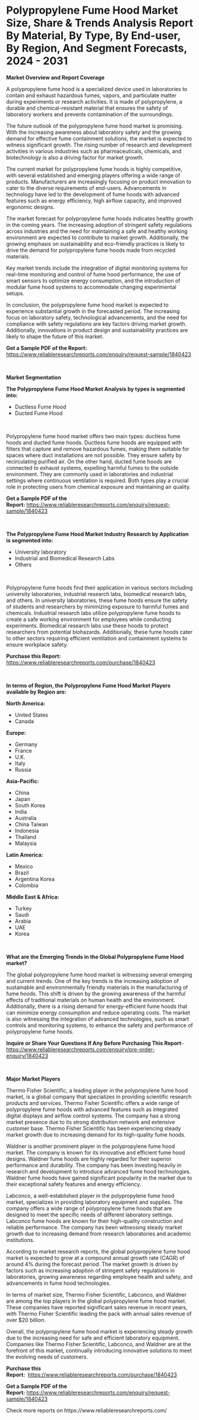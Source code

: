 <p><h1>Polypropylene Fume Hood Market Size, Share & Trends Analysis Report By Material, By Type, By End-user, By Region, And Segment Forecasts, 2024 - 2031</h1></p><p><strong>Market Overview and Report Coverage</strong></p>
<p><p>A polypropylene fume hood is a specialized device used in laboratories to contain and exhaust hazardous fumes, vapors, and particulate matter during experiments or research activities. It is made of polypropylene, a durable and chemical-resistant material that ensures the safety of laboratory workers and prevents contamination of the surroundings.</p><p>The future outlook of the polypropylene fume hood market is promising. With the increasing awareness about laboratory safety and the growing demand for effective fume containment solutions, the market is expected to witness significant growth. The rising number of research and development activities in various industries such as pharmaceuticals, chemicals, and biotechnology is also a driving factor for market growth.</p><p>The current market for polypropylene fume hoods is highly competitive, with several established and emerging players offering a wide range of products. Manufacturers are increasingly focusing on product innovation to cater to the diverse requirements of end-users. Advancements in technology have led to the development of fume hoods with advanced features such as energy efficiency, high airflow capacity, and improved ergonomic designs.</p><p>The market forecast for polypropylene fume hoods indicates healthy growth in the coming years. The increasing adoption of stringent safety regulations across industries and the need for maintaining a safe and healthy working environment are expected to contribute to market growth. Additionally, the growing emphasis on sustainability and eco-friendly practices is likely to drive the demand for polypropylene fume hoods made from recycled materials.</p><p>Key market trends include the integration of digital monitoring systems for real-time monitoring and control of fume hood performance, the use of smart sensors to optimize energy consumption, and the introduction of modular fume hood systems to accommodate changing experimental setups.</p><p>In conclusion, the polypropylene fume hood market is expected to experience substantial growth in the forecasted period. The increasing focus on laboratory safety, technological advancements, and the need for compliance with safety regulations are key factors driving market growth. Additionally, innovations in product design and sustainability practices are likely to shape the future of this market.</p></p>
<p><strong>Get a Sample PDF of the Report:</strong> <a href="https://www.reliableresearchreports.com/enquiry/request-sample/1840423">https://www.reliableresearchreports.com/enquiry/request-sample/1840423</a></p>
<p>&nbsp;</p>
<p><strong>Market Segmentation</strong></p>
<p><strong>The Polypropylene Fume Hood Market Analysis by types is segmented into:</strong></p>
<p><ul><li>Ductless Fume Hood</li><li>Ducted Fume Hood</li></ul></p>
<p>&nbsp;</p>
<p><p>Polypropylene fume hood market offers two main types: ductless fume hoods and ducted fume hoods. Ductless fume hoods are equipped with filters that capture and remove hazardous fumes, making them suitable for spaces where duct installations are not possible. They ensure safety by recirculating purified air. On the other hand, ducted fume hoods are connected to exhaust systems, expelling harmful fumes to the outside environment. They are commonly used in laboratories and industrial settings where continuous ventilation is required. Both types play a crucial role in protecting users from chemical exposure and maintaining air quality.</p></p>
<p><strong>Get a Sample PDF of the Report:</strong>&nbsp;<a href="https://www.reliableresearchreports.com/enquiry/request-sample/1840423">https://www.reliableresearchreports.com/enquiry/request-sample/1840423</a></p>
<p>&nbsp;</p>
<p><strong>The Polypropylene Fume Hood Market Industry Research by Application is segmented into:</strong></p>
<p><ul><li>University laboratory</li><li>Industrial and Biomedical Research Labs</li><li>Others</li></ul></p>
<p>&nbsp;</p>
<p><p>Polypropylene fume hoods find their application in various sectors including university laboratories, industrial research labs, biomedical research labs, and others. In university laboratories, these fume hoods ensure the safety of students and researchers by minimizing exposure to harmful fumes and chemicals. Industrial research labs utilize polypropylene fume hoods to create a safe working environment for employees while conducting experiments. Biomedical research labs use these hoods to protect researchers from potential biohazards. Additionally, these fume hoods cater to other sectors requiring efficient ventilation and containment systems to ensure workplace safety.</p></p>
<p><strong>Purchase this Report:</strong>&nbsp; <a href="https://www.reliableresearchreports.com/purchase/1840423">https://www.reliableresearchreports.com/purchase/1840423</a></p>
<p>&nbsp;</p>
<p><strong>In terms of Region, the Polypropylene Fume Hood Market Players available by Region are:</strong></p>
<p>
    <p> <strong> North America: </strong>
        <ul>
            <li>United States</li>
            <li>Canada</li>
        </ul>
        </p> 
    <p> <strong> Europe: </strong>
        <ul>
            <li>Germany</li>
            <li>France</li>
            <li>U.K.</li>
            <li>Italy</li>
            <li>Russia</li>
        </ul>
        </p> 
    <p> <strong> Asia-Pacific: </strong>
        <ul>
            <li>China</li>
            <li>Japan</li>
            <li>South Korea</li>
            <li>India</li>
            <li>Australia</li>
            <li>China Taiwan</li>
            <li>Indonesia</li>
            <li>Thailand</li>
            <li>Malaysia</li>
        </ul>
        </p> 
    <p> <strong> Latin America: </strong>
        <ul>
            <li>Mexico</li>
            <li>Brazil</li>
            <li>Argentina Korea</li>
            <li>Colombia</li>
        </ul>
        </p> 
    <p> <strong> Middle East & Africa: </strong>
        <ul>
            <li>Turkey</li>
            <li>Saudi</li>
            <li>Arabia</li>
            <li>UAE</li>
            <li>Korea</li>
        </ul>
    </p>
    </p>
<p>&nbsp;</p>
<p><strong>What are the Emerging Trends in the Global Polypropylene Fume Hood market?</strong></p>
<p><p>The global polypropylene fume hood market is witnessing several emerging and current trends. One of the key trends is the increasing adoption of sustainable and environmentally friendly materials in the manufacturing of fume hoods. This shift is driven by the growing awareness of the harmful effects of traditional materials on human health and the environment. Additionally, there is a rising demand for energy-efficient fume hoods that can minimize energy consumption and reduce operating costs. The market is also witnessing the integration of advanced technologies, such as smart controls and monitoring systems, to enhance the safety and performance of polypropylene fume hoods.</p></p>
<p><strong>Inquire or Share Your Questions If Any Before Purchasing This Report</strong>- <a href="https://www.reliableresearchreports.com/enquiry/pre-order-enquiry/1840423">https://www.reliableresearchreports.com/enquiry/pre-order-enquiry/1840423</a></p>
<p>&nbsp;</p>
<p><strong>Major Market Players</strong></p>
<p><p>Thermo Fisher Scientific, a leading player in the polypropylene fume hood market, is a global company that specializes in providing scientific research products and services. Thermo Fisher Scientific offers a wide range of polypropylene fume hoods with advanced features such as integrated digital displays and airflow control systems. The company has a strong market presence due to its strong distribution network and extensive customer base. Thermo Fisher Scientific has been experiencing steady market growth due to increasing demand for its high-quality fume hoods.</p><p>Waldner is another prominent player in the polypropylene fume hood market. The company is known for its innovative and efficient fume hood designs. Waldner fume hoods are highly regarded for their superior performance and durability. The company has been investing heavily in research and development to introduce advanced fume hood technologies. Waldner fume hoods have gained significant popularity in the market due to their exceptional safety features and energy efficiency.</p><p>Labconco, a well-established player in the polypropylene fume hood market, specializes in providing laboratory equipment and supplies. The company offers a wide range of polypropylene fume hoods that are designed to meet the specific needs of different laboratory settings. Labconco fume hoods are known for their high-quality construction and reliable performance. The company has been witnessing steady market growth due to increasing demand from research laboratories and academic institutions.</p><p>According to market research reports, the global polypropylene fume hood market is expected to grow at a compound annual growth rate (CAGR) of around 4% during the forecast period. The market growth is driven by factors such as increasing adoption of stringent safety regulations in laboratories, growing awareness regarding employee health and safety, and advancements in fume hood technologies.</p><p>In terms of market size, Thermo Fisher Scientific, Labconco, and Waldner are among the top players in the global polypropylene fume hood market. These companies have reported significant sales revenue in recent years, with Thermo Fisher Scientific leading the pack with annual sales revenue of over $20 billion.</p><p>Overall, the polypropylene fume hood market is experiencing steady growth due to the increasing need for safe and efficient laboratory equipment. Companies like Thermo Fisher Scientific, Labconco, and Waldner are at the forefront of this market, continually introducing innovative solutions to meet the evolving needs of customers.</p></p>
<p><strong>Purchase this Report:</strong>&nbsp;&nbsp;<a href="https://www.reliableresearchreports.com/purchase/1840423">https://www.reliableresearchreports.com/purchase/1840423</a></p>
<p></p>
<p><strong>Get a Sample PDF of the Report:</strong>&nbsp;<a href="https://www.reliableresearchreports.com/enquiry/request-sample/1840423">https://www.reliableresearchreports.com/enquiry/request-sample/1840423</a></p>
<p>Check more reports on https://www.reliableresearchreports.com/</p>